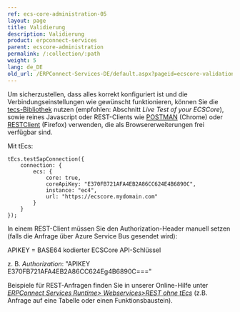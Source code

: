 ```yaml
---
ref: ecs-core-administration-05
layout: page
title: Validierung
description: Validierung
product: erpconnect-services
parent: ecscore-administration
permalink: /:collection/:path
weight: 5
lang: de_DE
old_url: /ERPConnect-Services-DE/default.aspx?pageid=ecscore-validation
---
```


Um sicherzustellen, dass alles korrekt konfiguriert ist und die Verbindungseinstellungen wie gewünscht funktionieren, können Sie die [tecs-Bibliothek](https://static.theobald-software.com/theobald.ecs.micro/5.4.2/) nutzen (empfohlen: Abschnitt *Live Test of your ECSCore*), sowie reines Javascript oder REST-Clients wie [POSTMAN](https://chrome.google.com/webstore/detail/postman/fhbjgbiflinjbdggehcddcbncdddomop) (Chrome) oder [RESTClient](https://addons.mozilla.org/de/firefox/addon/restclient/) (Firefox) verwenden, die als Browsererweiterungen frei verfügbar sind.

Mit tEcs:
```
tEcs.testSapConnection({
    connection: {
        ecs: {
            core: true,
            coreApiKey: "E370FB721AFA4EB2A86CC624E4B6890C",
            instance: "ec4",
            url: "https://ecscore.mydomain.com"
        }
    }
});
```

In einem REST-Client müssen Sie den Authorization-Header manuell setzen (falls die Anfrage über Azure Service Bus gesendet wird):

APIKEY  =  BASE64 kodierter ECSCore API-Schlüssel

z. B. *Authorization*: "APIKEY E370FB721AFA4EB2A86CC624Eg4B6890C==="

Beispiele für REST-Anfragen finden Sie in unserer Online-Hilfe unter *[ERPConnect Services Runtime> Webservices>REST ohne tEcs](../../ecs-de/ecs-runtime/ecs-webservices/rest-ohne-tecs)* (z.B. Anfrage auf eine Tabelle oder einen Funktionsbaustein).

